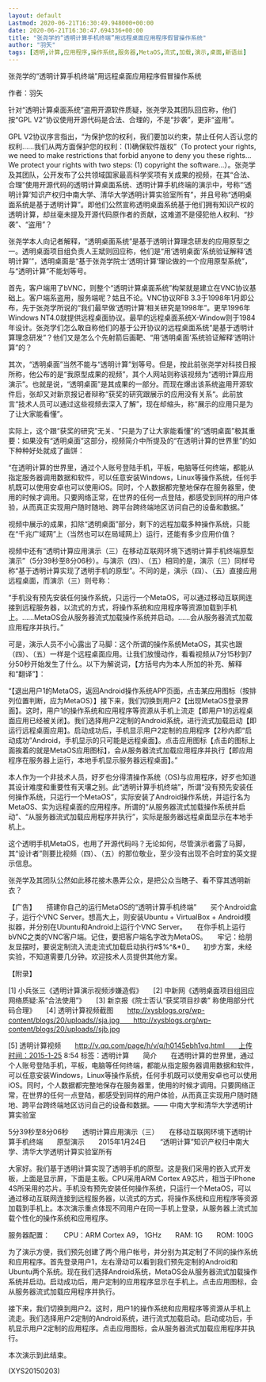 ```yaml
---
layout: default
Lastmod: 2020-06-21T16:30:49.948000+00:00
date: 2020-06-21T16:30:47.694336+00:00
title: "张尧学的“透明计算手机终端”用远程桌面应用程序假冒操作系统"
author: "羽矢"
tags: [透明,计算,应用程序,操作系统,服务器,MetaOS,流式,加载,演示,桌面,新语丝]
---
```


张尧学的“透明计算手机终端”用远程桌面应用程序假冒操作系统

作者：羽矢

针对“透明计算桌面系统”盗用开源软件质疑，张尧学及其团队回应称，他们按“GPL V2”协议使用开源代码是合法、合理的，不是“抄袭”，更非“盗用”。

GPL V2协议序言指出，“为保护您的权利，我们要加以约束，禁止任何人否认您的权利……我们从两方面保护您的权利：(1)确保软件版权”（To protect your rights, we need to make restrictions that forbid anyone to deny you these rights…We protect your rights with two steps: (1) copyright the software…）。张尧学及其团队，公开发布了公共领域国家最高科学奖项有关成果的视频，在其“合法、合理”使用开源代码的透明计算桌面系统、透明计算手机终端的演示中，号称“‘透明计算’知识产权归中南大学、清华大学透明计算实验室所有”，并且号称“透明桌面系统是基于透明计算”。即他们公然宣称透明桌面系统基于他们拥有知识产权的透明计算，却丝毫未提及开源代码原作者的贡献，这难道不是侵犯他人权利、“抄袭”、“盗用”？

张尧学本人向记者解释，“透明桌面系统”是基于透明计算理念研发的应用原型之一。透明桌面项目组负责人王斌则回应称，他们是“用‘透明桌面’系统验证解释‘透明计算’”，透明桌面是“基于张尧学院士‘透明计算’理论做的一个应用原型系统”，与“透明计算”不能划等号。

首先，客户端用了bVNC，则整个“透明计算桌面系统”构架就是建立在VNC协议基础上。客户端系盗用，服务端呢？姑且不论。VNC协议RFB 3.3于1998年1月即公布，先于张尧学所说的“我们最早做’透明计算’相关研究是1998年”。更早1996年Windows NT4.0就提供远程桌面协议。最早的远程桌面系统X-Window则于1984年设计。张尧学们怎么敢自称他们的基于公开协议的远程桌面系统“是基于透明计算理念研发”？他们又是怎么个先射箭后画靶、“用‘透明桌面’系统验证解释‘透明计算”的？

其次，“透明桌面”当然不能与“透明计算”划等号。但是，按此前张尧学对科技日报所称，他公布的是“我原型成果的视频”，其个人网站则称该视频为“透明计算应用演示”。也就是说，“透明桌面”是其成果的一部分。而现在爆出该系统盗用开源软件后，张却又对新京报记者辩称“获奖的研究跟展示的应用没有关系“。此前放言“技术人员可以通过这些视频去深入了解”，现在却缩头，称“展示的应用只是为了让大家能看懂”。

实际上，这个跟“获奖的研究”无关、“只是为了让大家能看懂”的“透明桌面”极其重要：如果没有“透明桌面”这部分，视频简介中所提及的“在透明计算的世界里”的如下种种好处就成了画饼：

“在透明计算的世界里，通过个人账号登陆手机，平板，电脑等任何终端，都能从指定服务器调用数据和软件，可以任意安装Windows，Linux等操作系统，任何手机既可以使用安卓也可以使用iOS。同时，个人数据都完整地保存在服务器里，使用的时候才调用。只要网络正常，在世界的任何一点登陆，都感受到同样的用户体验，从而真正实现用户随时随地、跨平台跨终端地区访问自己的设备和数据。”

视频中展示的成果，扣除“透明桌面”部分，剩下的远程加载多种操作系统，只能在“千兆广域网”上（当然也可以在局域网上）运行，还能有多少应用价值？

视频中还有“透明计算应用演示（三）在移动互联网环境下透明计算手机终端原型演示”（5分39秒至8分06秒）。与演示（四）、（五）相同的是，演示（三）同样号称“基于透明计算实现了透明手机的原型”。不同的是，演示（四）、（五）直接应用远程桌面，而演示（三）则号称：

“手机没有预先安装任何操作系统，只运行一个MetaOS，可以通过移动互联网连接到远程服务器，以流式的方式，将操作系统和应用程序等资源加载到手机上。……MetaOS会从服务器流式加载操作系统并启动。……会从服务器流式加载应用程序并执行。”

可是，演示人员不小心露出了马脚：这个所谓的操作系统MetaOS，其实也跟（四）、（五）一样是个远程桌面应用。让我们放慢动作，看看视频从7分15秒到7分50秒开始发生了什么。以下为解说词，【方括号内为本人所加的补充、解释和“翻译”】：

“【退出用户1的MetaOS，返回Android操作系统APP页面，点击某应用图标（按排列位置判断，应为MetaOS）】接下来，我们切换到用户2【出现MetaOS登录界面】。这时，用户1的操作系统和应用程序等资源从手机上流走【即用户1的远程桌面应用已经被关闭】。我们选择用户2定制的Android系统，进行流式加载启动【即运行远程桌面应用】。启动成功后，手机显示用户2定制的应用程序【2秒内即“启动成功”Android，手机显示的只可能是远程桌面】。点击应用图标【点击的图标上面挨着的就是MetaOS应用图标】，会从服务器流式加载应用程序并执行【即应用程序在服务器上运行，本地手机显示服务器远程桌面】。”

本人作为一个非技术人员，好歹也分得清操作系统（OS)与应用程序，好歹也知道其设计难度和重要性有天壤之别。此“透明计算手机终端”，所谓“没有预先安装任何操作系统，只运行一个MetaOS”，实际安装了Android操作系统，并运行名为MetaOS、实为远程桌面的应用程序。所谓的“从服务器流式加载操作系统并启动”、“从服务器流式加载应用程序并执行”，实际是服务器远程桌面显示在本地手机上。

这个透明手机MetaOS，也用了开源代码吗？无论如何，尽管演示者露了马脚，其“设计者”则要比视频（四）、（五）的那位敬业，至少没有出现不合时宜的英文提示信息。

张尧学及其团队公然如此移花接木愚弄公众，是把公众当瞎子、看不穿其透明新衣？

【广告】　　搭建你自己的运行MetaOS的“透明计算手机终端”　　买个Android盒子，运行个VNC Server。想高大上，则安装Ubuntu + VirtualBox + Android模拟器，并分别在Ubuntu和Android上运行个VNC Server。　　在你手机上运行bVNC之类的VNC客户端。记住，要把客户端名字改为MetaOS。　　牢记：给朋友显摆时，要说定制流入流走流式加载启动执行#$%^&*()_　　初步方案，未经实验，不知道需要几分钟。欢迎技术人员提供其他方案。

【附录】

[1] 小兵张三《透明计算演示视频涉嫌造假》　　[2] 中新网《透明桌面项目组回应网络质疑:系“合法使用”》　　[3] 新京报《院士否认“获奖项目抄袭” 称使用部分代码合理》　　[4] 透明计算视频截图　　http://xysblogs.org/wp-content/blogs/20/uploads//sja.jpg　　http://xysblogs.org/wp-content/blogs/20/uploads//sjb.jpg

[5] 透明计算视频　　http://v.qq.com/page/h/v/q/h0145ebh1vq.html　　上传时间：2015-1-25 8:54 标签：透明计算　　简介　　在透明计算的世界里，通过个人账号登陆手机，平板，电脑等任何终端，都能从指定服务器调用数据和软件，可以任意安装Windows，Linux等操作系统，任何手机既可以使用安卓也可以使用iOS。同时，个人数据都完整地保存在服务器里，使用的时候才调用。只要网络正常，在世界的任何一点登陆，都感受到同样的用户体验，从而真正实现用户随时随地、跨平台跨终端地区访问自己的设备和数据。—— 中南大学和清华大学透明计算实验室

5分39秒至8分06秒　　透明计算应用演示（三）　　在移动互联网环境下透明计算手机终端　　原型演示　　2015年1月24日　　“透明计算”知识产权归中南大学、清华大学透明计算实验室所有

大家好。我们基于透明计算实现了透明手机的原型。这是我们采用的嵌入式开发板，上面是显示屏，下面是主板。CPU采用ARM Cortex A9芯片，相当于IPhone 4S所采用的芯片。手机没有预先安装任何操作系统，只运行一个MetaOS，可以通过移动互联网连接到远程服务器，以流式的方式，将操作系统和应用程序等资源加载到手机上。本次演示重点体现不同用户在同一手机上登录，从服务器上流式加载个性化的操作系统和应用程序。

服务器配置：　　CPU：ARM Cortex A9， 1GHz　　RAM: 1G　　ROM: 100G

为了演示方便，我们预先创建了两个用户帐号，并分别为其定制了不同的操作系统和应用程序。首先登录用户1，左右滑动可以看到我们预先定制的Android和Ubuntu两个系统。现在我们选择Android系统，MetaOS会从服务器流式加载操作系统并启动。启动成功后，用户定制的应用程序显示在手机上。点击应用图标，会从服务器流式加载应用程序并执行。

接下来，我们切换到用户2。这时，用户1的操作系统和应用程序等资源从手机上流走。我们选择用户2定制的Android系统，进行流式加载启动。启动成功后，手机显示用户2定制的应用程序。点击应用图标，会从服务器流式加载应用程序并执行。

本次演示到此结束。

(XYS20150203)

